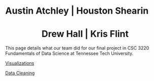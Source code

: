 <h1 stlye = "text-align:center">Austin Atchley | Houston Shearin</h1>
<h1 style = "text-align:center">Drew Hall | Kris Flint</h1>

This page details what our team did for our final project in CSC 3220 Fundamentals of Data Science at Tennessee Tech University.

<a href="https://austinatchley1.github.io/Data-Science-Team-Project/Visualization.html">Visualizations </a>

<a href="https://austinatchley1.github.io/Data-Science-Team-Project/Data-Cleaning.html">Data Cleaning </a>

